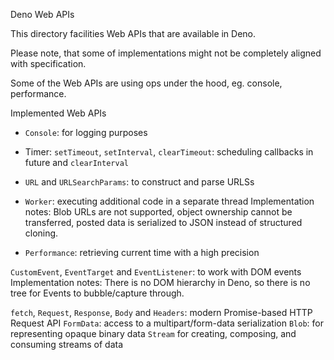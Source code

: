 Deno Web APIs


This directory facilities Web APIs that are available in Deno.

Please note, that some of implementations might not be completely aligned with specification.

Some of the Web APIs are using ops under the hood, eg. console, performance.

Implemented Web APIs



* `Console`: for logging purposes

* Timer: `setTimeout`, `setInterval`, `clearTimeout`: scheduling callbacks in future and `clearInterval`

* `URL` and `URLSearchParams`: to construct and parse URLSs

* `Worker`: executing additional code in a separate thread
    Implementation notes: Blob URLs are not supported, object ownership cannot be transferred, posted data is serialized to JSON instead of structured cloning.

* `Performance`: retrieving current time with a high precision

`CustomEvent`, `EventTarget` and `EventListener`: to work with DOM events
    Implementation notes: There is no DOM hierarchy in Deno, so there is no tree for Events to bubble/capture through.


`fetch`, `Request`, `Response`, `Body` and `Headers`: modern Promise-based HTTP Request API
`FormData`: access to a multipart/form-data serialization
`Blob`: for representing opaque binary data
`Stream` for creating, composing, and consuming streams of data
